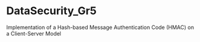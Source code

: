 # DataSecurity_Gr5
Implementation of a Hash-based Message Authentication Code (HMAC) on a Client-Server Model

